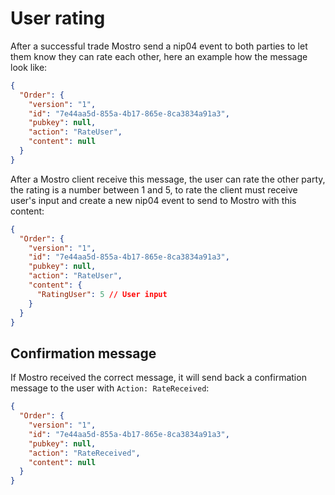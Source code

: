 # User rating

After a successful trade Mostro send a nip04 event to both parties to let them know they can rate each other, here an example how the message look like:

```json
{
  "Order": {
    "version": "1",
    "id": "7e44aa5d-855a-4b17-865e-8ca3834a91a3",
    "pubkey": null,
    "action": "RateUser",
    "content": null
  }
}
```

After a Mostro client receive this message, the user can rate the other party, the rating is a number between 1 and 5, to rate the client must receive user's input and create a new nip04 event to send to Mostro with this content:

```json
{
  "Order": {
    "version": "1",
    "id": "7e44aa5d-855a-4b17-865e-8ca3834a91a3",
    "pubkey": null,
    "action": "RateUser",
    "content": {
      "RatingUser": 5 // User input
    }
  }
}
```

## Confirmation message

If Mostro received the correct message, it will send back a confirmation message to the user with `Action: RateReceived`:

```json
{
  "Order": {
    "version": "1",
    "id": "7e44aa5d-855a-4b17-865e-8ca3834a91a3",
    "pubkey": null,
    "action": "RateReceived",
    "content": null
  }
}
```
